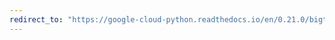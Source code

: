 ```yaml
---
redirect_to: "https://google-cloud-python.readthedocs.io/en/0.21.0/bigtable-instance-api.html"
---
```

